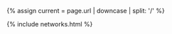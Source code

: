  {% assign current = page.url | downcase | split: '/' %}
<div class="main-wrapper" id="page-blog">
    <div id="roadmap">
            <div class="dont-skew width-100">
             </div>
     </div>
    {% include networks.html %}
</div>